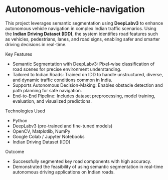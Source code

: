# Autonomous-vehicle-navigation
This project leverages semantic segmentation using **DeepLabv3** to enhance autonomous vehicle navigation in complex Indian traffic scenarios. Using the **Indian Driving Dataset (IDD)**, the system identifies road features such as vehicles, pedestrians, lanes, and road signs, enabling safer and smarter driving decisions in real-time.

 Key Features

* Semantic Segmentation with DeepLabv3: Pixel-wise classification of road scenes for precise environment understanding.
* Tailored to Indian Roads: Trained on IDD to handle unstructured, diverse, and dynamic traffic conditions common in India.
* Supports Autonomous Decision-Making: Enables obstacle detection and path planning for safe navigation.
* End-to-End Pipeline: Includes dataset preprocessing, model training, evaluation, and visualized predictions.

Technologies Used

* Python
* DeepLabv3 (pre-trained and fine-tuned models)
* OpenCV, Matplotlib, NumPy
* Google Colab / Jupyter Notebooks
* Indian Driving Dataset (IDD)

Outcome

* Successfully segmented key road components with high accuracy.
* Demonstrated the feasibility of using semantic segmentation in real-time autonomous driving applications on Indian roads.
